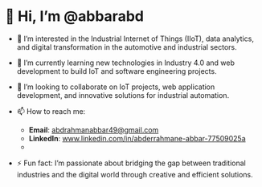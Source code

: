 # 👋 Hi, I’m @abbarabd

- 👀 I’m interested in the Industrial Internet of Things (IIoT), data analytics, and digital transformation in the automotive and industrial sectors.  
- 🌱 I’m currently learning new technologies in Industry 4.0 and web development to build IoT and software engineering projects.  
- 💞️ I’m looking to collaborate on IoT projects, web application development, and innovative solutions for industrial automation.  

- 📫 How to reach me:  
  - **Email**: abdrahmanabbar49@gmail.com
  - **LinkedIn**: www.linkedin.com/in/abderrahmane-abbar-77509025a
  -  
- ⚡ Fun fact: I’m passionate about bridging the gap between traditional industries and the digital world through creative and efficient solutions.  


